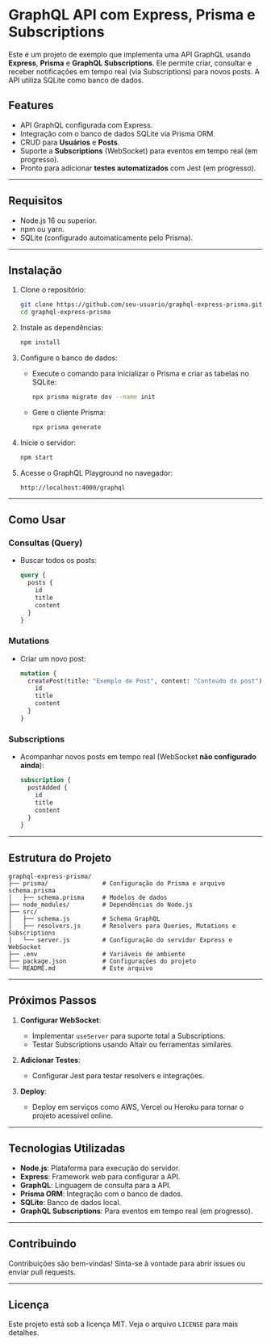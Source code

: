 # **GraphQL API com Express, Prisma e Subscriptions**

Este é um projeto de exemplo que implementa uma API GraphQL usando **Express**, **Prisma** e **GraphQL Subscriptions**. Ele permite criar, consultar e receber notificações em tempo real (via Subscriptions) para novos posts. A API utiliza SQLite como banco de dados.

## **Features**

- API GraphQL configurada com Express.
- Integração com o banco de dados SQLite via Prisma ORM.
- CRUD para **Usuários** e **Posts**.
- Suporte a **Subscriptions** (WebSocket) para eventos em tempo real (em progresso).
- Pronto para adicionar **testes automatizados** com Jest (em progresso).

---

## **Requisitos**

- Node.js 16 ou superior.
- npm ou yarn.
- SQLite (configurado automaticamente pelo Prisma).

---

## **Instalação**

1. Clone o repositório:

   ```bash
   git clone https://github.com/seu-usuario/graphql-express-prisma.git
   cd graphql-express-prisma
   ```

2. Instale as dependências:

   ```bash
   npm install
   ```

3. Configure o banco de dados:

   - Execute o comando para inicializar o Prisma e criar as tabelas no SQLite:
     ```bash
     npx prisma migrate dev --name init
     ```
   - Gere o cliente Prisma:
     ```bash
     npx prisma generate
     ```

4. Inicie o servidor:

   ```bash
   npm start
   ```

5. Acesse o GraphQL Playground no navegador:
   ```
   http://localhost:4000/graphql
   ```

---

## **Como Usar**

### **Consultas (Query)**

- Buscar todos os posts:
  ```graphql
  query {
    posts {
      id
      title
      content
    }
  }
  ```

### **Mutations**

- Criar um novo post:
  ```graphql
  mutation {
    createPost(title: "Exemplo de Post", content: "Conteúdo do post") {
      id
      title
      content
    }
  }
  ```

### **Subscriptions**

- Acompanhar novos posts em tempo real (WebSocket **não configurado ainda**):
  ```graphql
  subscription {
    postAdded {
      id
      title
      content
    }
  }
  ```

---

## **Estrutura do Projeto**

```plaintext
graphql-express-prisma/
├── prisma/               # Configuração do Prisma e arquivo schema.prisma
│   ├── schema.prisma     # Modelos de dados
├── node_modules/         # Dependências do Node.js
├── src/
│   ├── schema.js         # Schema GraphQL
│   ├── resolvers.js      # Resolvers para Queries, Mutations e Subscriptions
│   └── server.js         # Configuração do servidor Express e WebSocket
├── .env                  # Variáveis de ambiente
├── package.json          # Configurações do projeto
└── README.md             # Este arquivo
```

---

## **Próximos Passos**

1. **Configurar WebSocket**:

   - Implementar `useServer` para suporte total a Subscriptions.
   - Testar Subscriptions usando Altair ou ferramentas similares.

2. **Adicionar Testes**:

   - Configurar Jest para testar resolvers e integrações.

3. **Deploy**:
   - Deploy em serviços como AWS, Vercel ou Heroku para tornar o projeto acessível online.

---

## **Tecnologias Utilizadas**

- **Node.js**: Plataforma para execução do servidor.
- **Express**: Framework web para configurar a API.
- **GraphQL**: Linguagem de consulta para a API.
- **Prisma ORM**: Integração com o banco de dados.
- **SQLite**: Banco de dados local.
- **GraphQL Subscriptions**: Para eventos em tempo real (em progresso).

---

## **Contribuindo**

Contribuições são bem-vindas! Sinta-se à vontade para abrir issues ou enviar pull requests.

---

## **Licença**

Este projeto está sob a licença MIT. Veja o arquivo `LICENSE` para mais detalhes.
